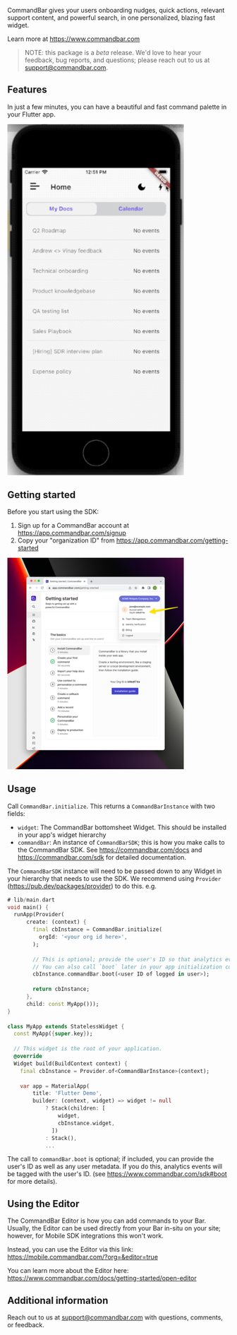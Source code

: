 CommandBar gives your users onboarding nudges, quick actions, relevant support content, and 
powerful search, in one ‍personalized, blazing fast widget.

Learn more at https://www.commandbar.com

> NOTE: this package is a *beta* release. We'd love to hear your feedback, bug reports, and 
questions; please reach out to us at support@commandbar.com.

## Features

In just a few minutes, you can have a beautiful and fast command palette in your Flutter app.

<img src="https://raw.githubusercontent.com/tryfoobar/commandbar-flutter/main/resources/commandbar-flutter-demo.gif" width="400" />


## Getting started

Before you start using the SDK:

1) Sign up for a CommandBar account at https://app.commandbar.com/signup
2) Copy your "organization ID" from https://app.commandbar.com/getting-started

<img src="https://raw.githubusercontent.com/tryfoobar/commandbar-flutter/main/resources/org_id.png" width="400" />

## Usage

Call `CommandBar.initialize`. This returns a `CommandBarInstance` with two fields:
  - `widget`: The CommandBar bottomsheet Widget. This should be installed in your app's 
    widget hierarchy
  - `commandBar`: An instance of `CommandBarSDK`; this is how you make calls to the 
    CommandBar SDK. See https://commandbar.com/docs and https://commandbar.com/sdk for 
    detailed documentation.

The `CommandBarSDK` instance will need to be passed down to any Widget in your hierarchy 
that needs to use the SDK. We recommend using `Provider` (https://pub.dev/packages/provider)
to do this. e.g.
```dart
# lib/main.dart
void main() {
  runApp(Provider(
      create: (context) {
        final cbInstance = CommandBar.initialize(
          orgId: '<your org id here>',
        );

        // This is optional; provide the user's ID so that analytics events can include it.
        // You can also call `boot` later in your app initialization code if necessary.
        cbInstance.commandBar.boot(<user ID of logged in user>);

        return cbInstance;
      },
      child: const MyApp()));
}

class MyApp extends StatelessWidget {
  const MyApp({super.key});

  // This widget is the root of your application.
  @override
  Widget build(BuildContext context) {
    final cbInstance = Provider.of<CommandBarInstance>(context);

    var app = MaterialApp(
        title: 'Flutter Demo',
        builder: (context, widget) => widget != null
            ? Stack(children: [
                widget,
                cbInstance.widget,
              ])
            : Stack(),
            ...
```

The call to `commandBar.boot` is optional; if included, you can provide the user's ID as well as any user 
metadata. If you do this, analytics events will be tagged with the user's ID. (see 
https://www.commandbar.com/sdk#boot for more details).

## Using the Editor

The CommandBar Editor is how you can add commands to your Bar. Usually, the Editor can be used directly 
from your Bar in-situ on your site; however, for Mobile SDK integrations this won't work.

Instead, you can use the Editor via this link:
  [https://mobile.commandbar.com/?org=<your-org-id>&editor=true](https://mobile.commandbar.com/?org=<your-org-id>&editor=true)

You can learn more about the Editor here:
  https://www.commandbar.com/docs/getting-started/open-editor

## Additional information

Reach out to us at support@commandbar.com with questions, comments, or feedback.